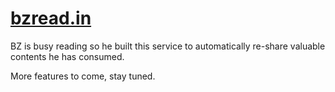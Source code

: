 # [bzread.in](https://bzread.in)

BZ is busy reading so he built this service to automatically re-share valuable contents he has consumed.

More features to come, stay tuned.
